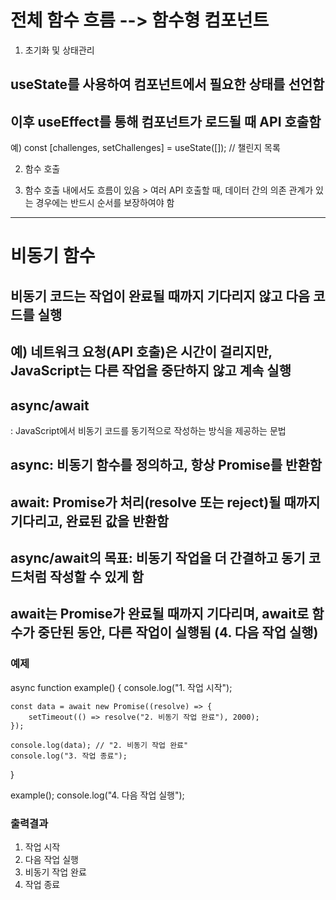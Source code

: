 # 전체 함수 흐름 --> 함수형 컴포넌트

1. 초기화 및 상태관리
## useState를 사용하여 컴포넌트에서 필요한 상태를 선언함   
## 이후 useEffect를 통해 컴포넌트가 로드될 때 API 호출함 

예) const [challenges, setChallenges] = useState([]); // 챌린지 목록

2. 함수 호출

3. 함수 호출 내에서도 흐름이 있음 > 여러 API 호출할 때, 데이터 간의 의존 관계가 있는 경우에는 반드시 순서를 보장하여야 함


----------------------------------------------------------------------------------------
# 비동기 함수
## 비동기 코드는 작업이 완료될 때까지 기다리지 않고 다음 코드를 실행
## 예) 네트워크 요청(API 호출)은 시간이 걸리지만, JavaScript는 다른 작업을 중단하지 않고 계속 실행

## async/await
: JavaScript에서 비동기 코드를 동기적으로 작성하는 방식을 제공하는 문법
## async: 비동기 함수를 정의하고, 항상 Promise를 반환함
## await: Promise가 처리(resolve 또는 reject)될 때까지 기다리고, 완료된 값을 반환함
## async/await의 목표: 비동기 작업을 더 간결하고 동기 코드처럼 작성할 수 있게 함


## await는 Promise가 완료될 때까지 기다리며, await로 함수가 중단된 동안, 다른 작업이 실행됨 (4. 다음 작업 실행)
### 예제
async function example() {
    console.log("1. 작업 시작");

    const data = await new Promise((resolve) => {
        setTimeout(() => resolve("2. 비동기 작업 완료"), 2000);
    });

    console.log(data); // "2. 비동기 작업 완료"
    console.log("3. 작업 종료");
}

example();
console.log("4. 다음 작업 실행");

### 출력결과
1. 작업 시작
4. 다음 작업 실행
2. 비동기 작업 완료
3. 작업 종료
